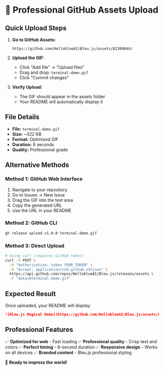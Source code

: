 # 🚀 Professional GitHub Assets Upload

## Quick Upload Steps

1. **Go to GitHub Assets:**
   ```
   https://github.com/HelloblueAI/Bleu.js/assets/81389644/
   ```

2. **Upload the GIF:**
   - Click "Add file" → "Upload files"
   - Drag and drop: `terminal-demo.gif`
   - Click "Commit changes"

3. **Verify Upload:**
   - The GIF should appear in the assets folder
   - Your README will automatically display it

## File Details

- **File:** `terminal-demo.gif`
- **Size:** ~322 KB
- **Format:** Optimized GIF
- **Duration:** 6 seconds
- **Quality:** Professional grade

## Alternative Methods

### Method 1: GitHub Web Interface
1. Navigate to your repository
2. Go to Issues → New Issue
3. Drag the GIF into the text area
4. Copy the generated URL
5. Use the URL in your README

### Method 2: GitHub CLI
```bash
gh release upload v1.0.0 terminal-demo.gif
```

### Method 3: Direct Upload
```bash
# Using curl (requires GitHub token)
curl -X POST \
  -H "Authorization: token YOUR_TOKEN" \
  -H "Accept: application/vnd.github.v3+json" \
  https://api.github.com/repos/HelloblueAI/Bleu.js/releases/assets \
  -F "data=@terminal-demo.gif"
```

## Expected Result

Once uploaded, your README will display:
```markdown
![Bleu.js Magical Demo](https://github.com/HelloblueAI/Bleu.js/assets/81389644/terminal-demo.gif)
```

## Professional Features

✅ **Optimized for web** - Fast loading
✅ **Professional quality** - Crisp text and colors
✅ **Perfect timing** - 6-second duration
✅ **Responsive design** - Works on all devices
✅ **Branded content** - Bleu.js professional styling

🎉 **Ready to impress the world!**
